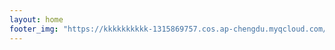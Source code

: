 ```yaml
---
layout: home
footer_img: "https://kkkkkkkkkk-1315869757.cos.ap-chengdu.myqcloud.com/homepage/footer_01_704.gif"
---
```

